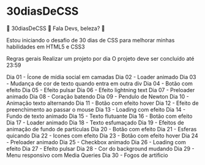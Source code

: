 # 30diasDeCSS

🚀 30diasDeCSS 🚀
Fala Devs, beleza? 🖖

Estou iniciando o desafio de 30 dias de CSS para melhorar minhas habilidades em HTML5 e CSS3

Regras gerais
Realizar um projeto por dia
O projeto deve ser concluído até 23:59

Dia 01 - Ícone de mídia social em camadas
Dia 02 - Loader animado
Dia 03 - Mudança de cor de texto quando entra em outra div
Dia 04 - Botão com efeito
Dia 05 - Efeito pulsar
Dia 06 - Efeito lightning text
Dia 07 - Preloader animado
Dia 08 - Coração batendo
Dia 09 - Pendulo de Newton
Dia 10 - Animação texto alternando
Dia 11 - Botão com efeito hover
Dia 12 - Efeito de preenchimento ao passar o mouse
Dia 13 - Loading com efeito
Dia 14 - Fundo de texto animado
Dia 15 - Texto flutuante
Dia 16 - Botão com efeito
Dia 17 - Loader animado
Dia 18 - Texto esfumaçado
Dia 19 - Efeitos de animação de fundo de partículas
Dia 20 - Botão com efeito
Dia 21 - Esferas quicando
Dia 22 - Icones com efeito
Dia 23 - Botão com efeito hover
Dia 24 - Preloader animado
Dia 25 - Checkbox animado
Dia 26 - Loading com efeito
Dia 27 - Efeito pulsar
Dia 28 - Cor do background mudando
Dia 29 - Menu responsivo com Media Queries
Dia 30 - Fogos de artificio
